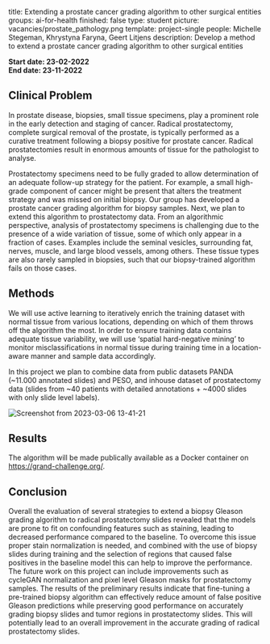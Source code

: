 title: Extending a prostate cancer grading algorithm to other surgical entities
groups: ai-for-health
finished: false
type: student 
picture: vacancies/prostate_pathology.png
template: project-single
people: Michelle Stegeman, Khrystyna Faryna, Geert Litjens
description: Develop a method to extend a prostate cancer grading algorithm to other surgical entities

**Start date: 23-02-2022** <br>
**End date: 23-11-2022** <br>

## Clinical Problem 
In prostate disease, biopsies, small tissue specimens, play a prominent role in the early detection and staging of cancer. Radical prostatectomy, complete surgical removal of the prostate, is typically performed as a curative treatment following a biopsy positive for prostate cancer. Radical prostatectomies result in enormous amounts of tissue for the pathologist to analyse.

Prostatectomy specimens need to be fully graded to allow determination of an adequate follow-up strategy for the patient. For example, a small high-grade component of cancer might be present that alters the treatment strategy and was missed on initial biopsy. Our group has developed a prostate cancer grading algorithm for biopsy samples. Next, we plan to extend this algorithm to prostatectomy data. From an algorithmic perspective, analysis of prostatectomy specimens is challenging due to the presence of a wide variation of tissue, some of which only appear in a fraction of cases. Examples include the seminal vesicles, surrounding fat, nerves, muscle, and large blood vessels, among others. These tissue types are also rarely sampled in biopsies, such that our biopsy-trained algorithm fails on those cases.

## Methods 
We will use active learning to iteratively enrich the training dataset with normal tissue from various locations, depending on which of them throws off the algorithm the most. In order to ensure training data contains adequate tissue variability, we will use ‘spatial hard-negative mining’ to monitor misclassifications in normal tissue during training time in a location-aware manner and sample data accordingly.

In this project we plan to combine data from public datasets PANDA (~11.000 annotated slides) and PESO, and inhouse dataset of prostatectomy data (slides from ~40 patients with detailed annotations + ~4000 slides with only slide level labels).

![Screenshot from 2023-03-06 13-41-21](https://user-images.githubusercontent.com/22368424/223113608-a483e6ba-c282-449b-84f7-472a61efc623.png)

## Results
The algorithm 
will be made publically available as a Docker container on https://grand-challenge.org/.

## Conclusion
Overall the evaluation of several strategies to extend a biopsy Gleason grading algorithm
to radical prostatectomy slides revealed that the models are prone to fit on confounding
features such as staining, leading to decreased performance compared to the baseline.
To overcome this issue proper stain normalization is needed, and combined with the use
of biopsy slides during training and the selection of regions that caused false positives
in the baseline model this can help to improve the performance. The future work on
this project can include improvements such as cycleGAN normalization and pixel level
Gleason masks for prostatectomy samples. The results of the preliminary results indicate
that fine-tuning a pre-trained biopsy algorithm can effectively reduce amount of false
positive Gleason predictions while preserving good performance on accurately grading
biopsy slides and tumor regions in prostatectomy slides. This will potentially lead to an
overall improvement in the accurate grading of radical prostatectomy slides.
